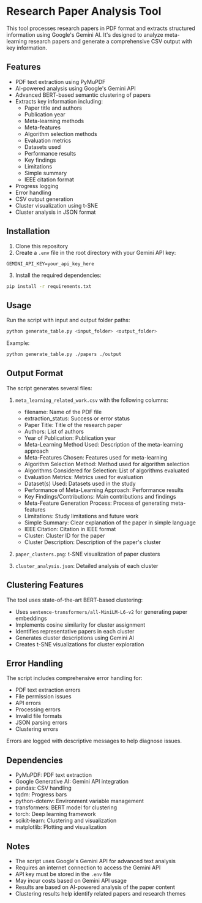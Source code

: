 # Research Paper Analysis Tool

This tool processes research papers in PDF format and extracts structured information using Google's Gemini AI. It's designed to analyze meta-learning research papers and generate a comprehensive CSV output with key information.

## Features

- PDF text extraction using PyMuPDF
- AI-powered analysis using Google's Gemini API
- Advanced BERT-based semantic clustering of papers
- Extracts key information including:
  - Paper title and authors
  - Publication year
  - Meta-learning methods
  - Meta-features
  - Algorithm selection methods
  - Evaluation metrics
  - Datasets used
  - Performance results
  - Key findings
  - Limitations
  - Simple summary
  - IEEE citation format
- Progress logging
- Error handling
- CSV output generation
- Cluster visualization using t-SNE
- Cluster analysis in JSON format

## Installation

1. Clone this repository
2. Create a `.env` file in the root directory with your Gemini API key:
```
GEMINI_API_KEY=your_api_key_here
```
3. Install the required dependencies:
```bash
pip install -r requirements.txt
```

## Usage

Run the script with input and output folder paths:

```bash
python generate_table.py <input_folder> <output_folder>
```

Example:
```bash
python generate_table.py ./papers ./output
```

## Output Format

The script generates several files:

1. `meta_learning_related_work.csv` with the following columns:
   - filename: Name of the PDF file
   - extraction_status: Success or error status
   - Paper Title: Title of the research paper
   - Authors: List of authors
   - Year of Publication: Publication year
   - Meta-Learning Method Used: Description of the meta-learning approach
   - Meta-Features Chosen: Features used for meta-learning
   - Algorithm Selection Method: Method used for algorithm selection
   - Algorithms Considered for Selection: List of algorithms evaluated
   - Evaluation Metrics: Metrics used for evaluation
   - Dataset(s) Used: Datasets used in the study
   - Performance of Meta-Learning Approach: Performance results
   - Key Findings/Contributions: Main contributions and findings
   - Meta-Feature Generation Process: Process of generating meta-features
   - Limitations: Study limitations and future work
   - Simple Summary: Clear explanation of the paper in simple language
   - IEEE Citation: Citation in IEEE format
   - Cluster: Cluster ID for the paper
   - Cluster Description: Description of the paper's cluster

2. `paper_clusters.png`: t-SNE visualization of paper clusters
3. `cluster_analysis.json`: Detailed analysis of each cluster

## Clustering Features

The tool uses state-of-the-art BERT-based clustering:
- Uses `sentence-transformers/all-MiniLM-L6-v2` for generating paper embeddings
- Implements cosine similarity for cluster assignment
- Identifies representative papers in each cluster
- Generates cluster descriptions using Gemini AI
- Creates t-SNE visualizations for cluster exploration

## Error Handling

The script includes comprehensive error handling for:
- PDF text extraction errors
- File permission issues
- API errors
- Processing errors
- Invalid file formats
- JSON parsing errors
- Clustering errors

Errors are logged with descriptive messages to help diagnose issues.

## Dependencies

- PyMuPDF: PDF text extraction
- Google Generative AI: Gemini API integration
- pandas: CSV handling
- tqdm: Progress bars
- python-dotenv: Environment variable management
- transformers: BERT model for clustering
- torch: Deep learning framework
- scikit-learn: Clustering and visualization
- matplotlib: Plotting and visualization

## Notes

- The script uses Google's Gemini API for advanced text analysis
- Requires an internet connection to access the Gemini API
- API key must be stored in the `.env` file
- May incur costs based on Gemini API usage
- Results are based on AI-powered analysis of the paper content
- Clustering results help identify related papers and research themes 
